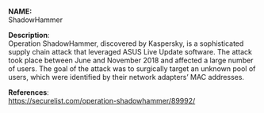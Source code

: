 **NAME:**  
ShadowHammer  

**Description**:   
Operation ShadowHammer, discovered by Kaspersky, is a sophisticated supply chain attack that leveraged ASUS Live Update software. The attack took place between June and November 2018 and affected a large number of users. The goal of the attack was to surgically target an unknown pool of users, which were identified by their network adapters’ MAC addresses.
  
**References**:  
https://securelist.com/operation-shadowhammer/89992/